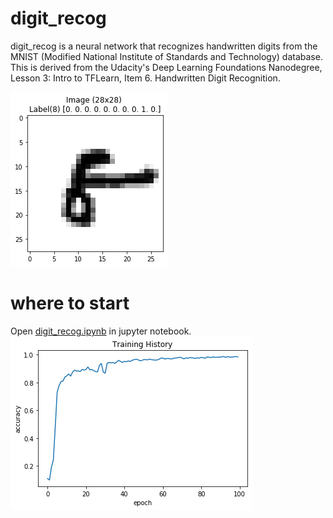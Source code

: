 # digit_recog

digit_recog is a neural network that recognizes handwritten digits from the MNIST (Modified National Institute of Standards and Technology) database. This is derived from the Udacity's Deep Learning Foundations Nanodegree, Lesson 3: Intro to TFLearn, Item 6. Handwritten Digit Recognition.

![Alt text](MNIST-8.png?raw=true)


# where to start

Open [digit_recog.ipynb](digit_recog.ipynb) in jupyter notebook.
![Alt text](training_history.png?raw=true)